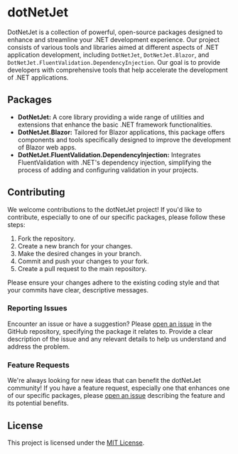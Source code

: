# dotNetJet

DotNetJet is a collection of powerful, open-source packages designed to enhance and streamline your .NET development experience. Our project consists of various tools and libraries aimed at different aspects of .NET application development, including `DotNetJet`, `DotNetJet.Blazor`, and `DotNetJet.FluentValidation.DependencyInjection`. Our goal is to provide developers with comprehensive tools that help accelerate the development of .NET applications.

## Packages

- **DotNetJet:** A core library providing a wide range of utilities and extensions that enhance the basic .NET framework functionalities.
- **DotNetJet.Blazor:** Tailored for Blazor applications, this package offers components and tools specifically designed to improve the development of Blazor web apps.
- **DotNetJet.FluentValidation.DependencyInjection:** Integrates FluentValidation with .NET's dependency injection, simplifying the process of adding and configuring validation in your projects.

## Contributing

We welcome contributions to the dotNetJet project! If you'd like to contribute, especially to one of our specific packages, please follow these steps:

1. Fork the repository.
2. Create a new branch for your changes.
3. Make the desired changes in your branch.
4. Commit and push your changes to your fork.
5. Create a pull request to the main repository.

Please ensure your changes adhere to the existing coding style and that your commits have clear, descriptive messages.

### Reporting Issues

Encounter an issue or have a suggestion? Please [open an issue](https://github.com/yveslaurentcreton/dotNetJet/issues) in the GitHub repository, specifying the package it relates to. Provide a clear description of the issue and any relevant details to help us understand and address the problem.

### Feature Requests

We're always looking for new ideas that can benefit the dotNetJet community! If you have a feature request, especially one that enhances one of our specific packages, please [open an issue](https://github.com/yveslaurentcreton/dotNetJet/issues) describing the feature and its potential benefits.

## License

This project is licensed under the [MIT License](https://github.com/yveslaurentcreton/dotNetJet/blob/main/LICENSE).

